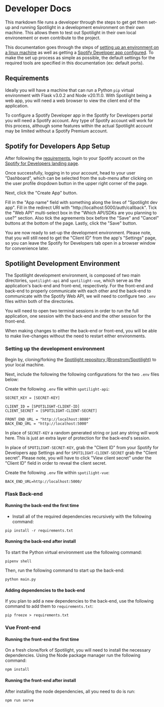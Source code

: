 # Developer Docs

This markdown file runs a developer through the steps to get get them set-up and running Spotilight in a development environment on their own machine. This allows them to test out Spotilight in their own local environement or even contribute to the project.

This documentation goes through the steps of [setting up an environment on a linux machine](#setting-up-the-development-environment) as well as getting a [Spotify Developer app configured](#spotify-for-developers-app-setup). To make the set up process as simple as possible, the default settings for the required tools are specified in this documentation (ex: default ports).

## Requirements

Ideally you will have a machine that can run a Python `pip` virtual environment with Flask v3.0.2 and Node v20.11.0. With Spotilight being a web app, you will need a web browser to view the client end of the application.

To configure a Spotify Developer app in the Spotify for Developers portal you will need a Spotify account. Any type of Spotify account will work for this process, although some features within the actual Spotilight account may be limited without a Spotify Premium account.

## Spotify for Developers App Setup

After following the [requirements](#requirements), login to your Spotify account on the [Spotify for Developers landing page](https://developer.spotify.com/).

Once successfully, logging in to your account, head to your user "Dashboard", which can be selected from the sub-menu after clicking on the user profile dropdown button in the upper right corner of the page.

Next, click the "Create App" button.

Fill in the "App name" field with something along the lines of "Spotilight dev app". Fill in the redirect URI with "http://localhost:5000/auth/callback". Tick the "Web API" multi-select box in the "Which API/SDKs are you planning to use?" section. Also tick the agreements box before the "Save" and "Cancel" buttons at the bottom of the page. Lastly, click the "Save" button.

You are now ready to set-up the development environment. Please note, that you will still need to get the "Client ID" from the app's "Settings" page, so you can leave the Spotify for Developers tab open in a browser window for convenience later.

## Spotilight Development Environment

The Spotilight development environment, is composed of two main directories, `spotilight-api` and `spotilight-vue`, which serve as the application's back-end and front-end, respectively. For the front-end and back-end to properly communicate with each other and the back-end to communicate with the Spotify Web API, we will need to configure two `.env` files within both of the directories.

You will need to open two terminal sessions in order to run the full application, one session with the back-end and the other session for the front-end.

When making changes to either the back-end or front-end, you will be able to make live-changes without the need to restart either environments.

### Setting up the development environment

Begin by, cloning/forking the [Spotilight repository (Bronstrom/Spotilight)](https://github.com/Bronstrom/Spotilight) to your local machine.

Next, include the following the following configurations for the two `.env` files below:

Create the following `.env` file within `spotilight-api`:

```
SECRET_KEY = [SECRET-KEY]

CLIENT_ID = [SPOTILIGHT-CLIENT-ID]
CLIENT_SECRET = [SPOTILIGHT-CLIENT-SECRET]

FRONT_END_URL = "http://localhost:8080"
BACK_END_URL = "http://localhost:5000"
```

In place of `SECRET-KEY` a random generated string or just any string will work here. This is just an extra layer of protection for the back-end's session.

In place of `SPOTILIGHT-SECRET-KEY`, grab the "Client ID" from your Spotify for Developers app Settings and for `SPOTILIGHT-CLIENT-SECRET` grab the "Client secret". Please note, you will have to click "View client secret" under the "Client ID" field in order to reveal the client secret.


Create the following `.env` file within `spotilight-vue`:

```
BACK_END_URL=http://localhost:5000/
```

### Flask Back-end

#### Running the back-end the first time

* Install all of the required dependencies recursively with the following command:

```
pip install -r requirements.txt
```

#### Running the back-end after install

To start the Python virtual environment use the following command:

```
pipenv shell
```

Then, run the following command to start up the back-end:

```
python main.py
```

#### Adding dependencies to the back-end

If you plan to add a new dependencies to the back-end, use the following command to add them to `requirements.txt`:

```
pip freeze > requirements.txt
```

### Vue Front-end

#### Running the front-end the first time

On a fresh clone/fork of Spotilight, you will need to install the necessary dependencies. Using the Node package manager run the following command:

```
npm install
```

#### Running the front-end after install

After installing the node dependencies, all you need to do is run: 

```
npm run serve
```
